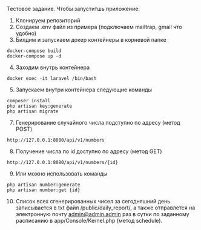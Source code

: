 Тестовое задание.
Чтобы запуститшь приложение:

1. Клонируем репозиторий
2. Создаем .env файл из примера (подключаем mailtrap, gmail что удобно)
3. Билдим и запускаем докер контейнеры в корневой папке
```     
docker-compose build
docker-compose up -d
```
4. Заходим внутрь контейнера
```
docker exec -it laravel /bin/bash
```
5. Запускаем внутри контейнера следующие команды
```
composer install
php artisan key:generate
php artisan migrate

```
7. Генерирование случайного числа подступно по адресу (метод POST)
```
http://127.0.0.1:8080/api/v1/numbers
```
8. Получение числа по id доступно по адресу (метод GET)
```
http://127.0.0.1:8080/api/v1/numbers/{id}
```
9. Или можно использовать команды
```
php artisan number:generate
php artisan number:get {id}
```
10. Список всех сгенерированных чисел за сегодняшний день записывается в txt файл /public/daily_report/<filename>, 
а также отправлется на электронную почту admin@admin.admin раз в сутки по заданному расписанию в app/Console/Kernel.php (метод schedule).

